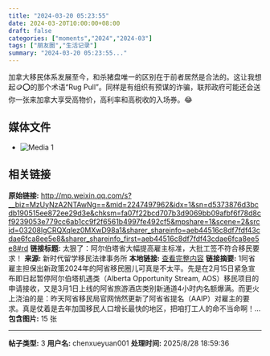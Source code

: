 ```yaml
---
title: "2024-03-20 05:23:55"
date: 2024-03-20T10:00:00+08:00
draft: false
categories: ["moments","2024","2024-03"]
tags: ["朋友圈","生活记录"]
summary: "2024-03-20 05:23:55..."
---
```


加拿大移民体系发展至今，和杀猪盘唯一的区别在于前者居然是合法的。这让我想起🪙⭕的那个术语“Rug Pull”。同样是有组织有预谋的诈骗，联邦政府可能还会送你一张来加拿大享受高物价，高利率和高税收的入场券。😂

## 媒体文件

- ![Media 1](/Moments/photos/2024-03-20/202403200523550.jpg)

## 相关链接

**原始链接:** http://mp.weixin.qq.com/s?__biz=MzUyNzA2NTAwNg==&mid=2247497962&idx=1&sn=d5373876d3bcdb190515ee872ee29d3e&chksm=fa07f22bcd707b3d9069bb09afbf6f78d8cf9239053e779cc6ab1cc9f2f6561b4997fe492cf5&mpshare=1&scene=2&srcid=03208lgCRQXqlez0MXwD98a1&sharer_shareinfo=aeb44516c8df7fdf43cdae6fca8ee5e8&sharer_shareinfo_first=aeb44516c8df7fdf43cdae6fca8ee5e8#rd
**链接标题:** 太狠了：阿尔伯塔省大幅提高雇主标准，大批工签不符合移民要求！
**来源:** 新时代留学移民法律事务所
**本地链接:** [查看完整内容](/link_content/2024/03/2024-03-20/link_content/)
**链接摘要:** 1阿省雇主担保出新政策2024年的阿省移民圈儿可真是不太平。先是在2月15日紧急宣布即日起暂停阿尔伯塔机遇类（Alberta Opportunity Stream, AOS）移民项目的申请接收，又是3月1日上线的阿省旅游酒店类别新通道4小时内名额爆满。而更火上浇油的是：昨天阿省移民局官网悄然更新了阿省省提名（AAIP）对雇主的要求。真是仗着是去年加国移民人口增长最快的地区，把咱打工人的命不当命啊！...
**包含图片:** 15 张

---

**帖子类型:** 3
**用户名:** chenxueyuan001
**处理时间:** 2025/8/28 18:59:36